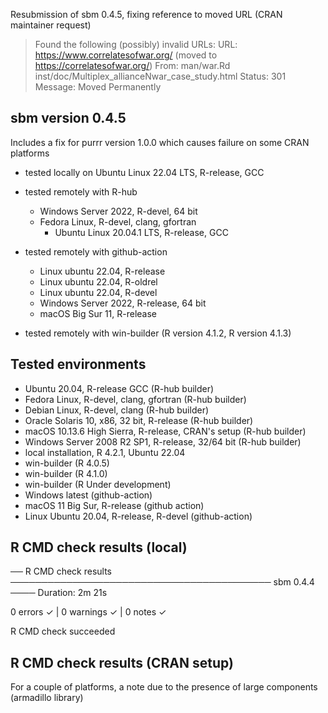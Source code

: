 
Resubmission of sbm 0.4.5, fixing reference to moved URL (CRAN maintainer request)

>  Found the following (possibly) invalid URLs:
     URL: https://www.correlatesofwar.org/ (moved to
https://correlatesofwar.org/)
       From: man/war.Rd
             inst/doc/Multiplex_allianceNwar_case_study.html
       Status: 301
       Message: Moved Permanently

## sbm version 0.4.5

Includes a fix for purrr version 1.0.0 which causes failure on some CRAN platforms  

* tested locally on Ubuntu Linux 22.04 LTS, R-release, GCC

* tested remotely with R-hub 
  - Windows Server 2022, R-devel, 64 bit
  - Fedora Linux, R-devel, clang, gfortran
	- Ubuntu Linux 20.04.1 LTS, R-release, GCC

* tested remotely with github-action
  - Linux ubuntu 22.04, R-release 
  - Linux ubuntu 22.04, R-oldrel 
  - Linux ubuntu 22.04, R-devel 
  - Windows Server 2022, R-release, 64 bit
  - macOS Big Sur 11, R-release

- tested remotely with win-builder (R version 4.1.2, R version 4.1.3)

## Tested environments

* Ubuntu 20.04, R-release GCC (R-hub builder)
* Fedora Linux, R-devel, clang, gfortran (R-hub builder)
* Debian Linux, R-devel, clang (R-hub builder)
* Oracle Solaris 10, x86, 32 bit, R-release  (R-hub builder)
* macOS 10.13.6 High Sierra, R-release, CRAN's setup (R-hub builder)
* Windows Server 2008 R2 SP1, R-release, 32/64 bit (R-hub builder)
* local installation, R 4.2.1, Ubuntu 22.04
* win-builder (R 4.0.5)
* win-builder (R 4.1.0)
* win-builder (R Under development)
* Windows latest (github-action)
* macOS 11 Big Sur, R-release (github action)
* Linux Ubuntu 20.04, R-release, R-devel (github-action)

## R CMD check results (local)

── R CMD check results ────────────────────────────────────────── sbm 0.4.4 ────
Duration: 2m 21s

0 errors ✓ | 0 warnings ✓ | 0 notes ✓

R CMD check succeeded

## R CMD check results (CRAN setup)

For a couple of platforms, a note due to the presence of large components (armadillo library)
